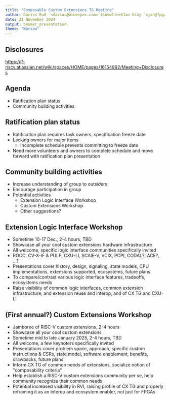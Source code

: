 ```yaml
---
title: "Composable Custom Extensions TG Meeting"
author: Darius Rad `<darius@bluespec.com>`$\newline$Jan Gray `<jan@fpga.org>`
date: 21 November 2024
output: beamer_presentation
theme: "Warsaw"
---
```


## Disclosures

<https://lf-riscv.atlassian.net/wiki/spaces/HOME/pages/16154892/Meeting+Disclosures>

## Agenda

- Ratification plan status
- Community building activities

## Ratification plan status

- Ratification plan requires task owners, specification freeze date
- Lacking owners for major items
  - Incomplete schedule prevents committing to freeze date
- Need more volunteers and owners to complete schedule and move
  forward with ratification plan presentation

## Community building activities

- Increase understanding of group to outsiders
- Encourage participation in group
- Potential activities
  - Extension Logic Interface Workshop
  - Custom Extensions Workshop
  - Other suggestions?

## Extension Logic Interface Workshop

- Sometime 10-17 Dec., 2-4 hours, TBD
- Showcase all your cool custom extensions hardware infrastructure
- All welcome, specific logic interface communities specifically
  invited
- ROCC, CV-X-IF & PULP, CXU-LI, SCAIE-V, VCIX, PCPI, CODAL?, ACE?, …?
- Presentations cover history, design, signaling, state models, CPU
  implementations, extensions supported, ecosystems, future plans
- To compare/contrast various logic interface features, tradeoffs,
  ecosystems needs
- Raise visibility of common logic interfaces, common extension
  infrastructure, and extension reuse and interop, and of CX TG and
  CXU-LI

## (First annual?) Custom Extensions Workshop

- Jamboree of RISC-V custom extensions, 2-4 hours
- Showcase all your cool custom extensions
- Sometime mid to late January 2025, 2-4 hours, TBD
- All welcome, a few keynoters specifically invited
- Presentations cover problem space, approach, specific custom
  instructions & CSRs, state model, software enablement, benefits,
  drawbacks, future plans
- Inform CX TG of common needs of extensions, socialize notion of
  "composability criteria"
- Help establish a RISC-V custom extensions community per se, help
  community recognize their common needs
- Potential increased visibility in RVI, raising profile of CX TG and
  properly reframing it as an interop and ecosystem enabler, not just
  for FPGAs
